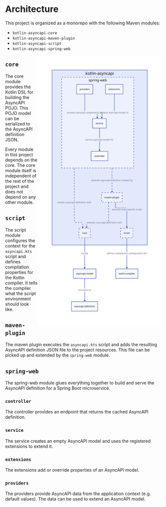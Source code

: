 # Architecture
This project is organized as a monorepo with the following Maven modules:
- `kotlin-asyncapi-core`
- `kotlin-asyncapi-maven-plugin`
- `kotlin-asyncapi-script`
- `kotlin-asyncapi-spring-web`

<img align="right" width="400" alt="eNrFU0FyhCAQvOcVfEBvuXDIXxBGd0oEC9DNJuXfA4LKGqpM7SWWljLMdI9NT6-dRFUx-1CcjUjJ9xvxF9cG_Ld1DxnfRvdQCWZvlLwvy5ozsBlUNcqpQ3WVa7nB0V1mjQZVV92h2frwsXJB2uVa-biUYLZ0MDNySKvR6BkFGJvW8OlAWdQqBgJKePy9CVANWoA8xQS0qND5urjRR9G4HkaM1EdwK6qDhKT6OCFT0kwohf1F-ZR6ENLwR8gkfoElThd4orSh_NQWJSuMr4sRFvCCYi12k4mrVpsCZH6yGfCJkno5gU_OE-w7vbPprF-AjabjBliOmYlB7uhuyUM1Uzj4REGJMxMsJWV2O_0_2_OwrD4UZdbYkSDN4xXuOg1A8diOrGNuVoPNmQIk2rHsjAxin60LqtQQ3YbxIAq21AqU98wl2zG5f6WLGp9_S7ee5wdVmcOv" src="./architecture.svg">

## `core`
The core module provides the Kotlin DSL for building the AsyncAPI POJO. This POJO model can be serialized to the AsyncAPI definition JSON.

Every module in this project depends on the core. The core module itself is independent of the rest of the project and does not depend on any other module.

## `script`
The script module configures the context for the `asyncapi.kts` script and defines compilation properties for the Kotlin compiler. It tells the compiler what the script environment should look like.

## `maven-plugin`
The maven plugin executes the `asyncapi.kts` script and adds the resulting AsyncAPI definition JSON file to the project resources. This file can be picked up and extended by the `spring-web` module.

## `spring-web`
The spring-web module glues everything together to build and serve the AsyncAPI definition for a Spring Boot microservice. 

### `controller`
The controller provides an endpoint that returns the cached AsyncAPI definition.

### `service`
The service creates an empty AsyncAPI model and uses the registered extensions to extend it.

### `extensions`
The extensions add or override properties of an AsyncAPI model.

### `providers`
The providers provide AsyncAPI data from the application context (e.g. default values). The data can be used to extend an AsyncAPI model.
